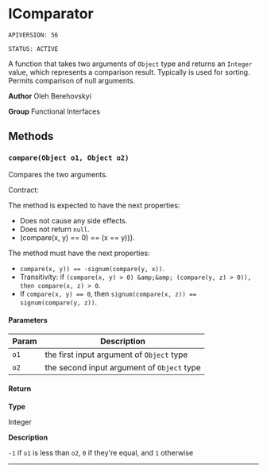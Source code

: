 # IComparator

`APIVERSION: 56`

`STATUS: ACTIVE`

A function that takes two arguments of `Object` type and returns an `Integer` value, which represents a comparison result. Typically is used for sorting. Permits comparison of null arguments.


**Author** Oleh Berehovskyi


**Group** Functional Interfaces

## Methods
### `compare(Object o1, Object o2)`

Compares the two arguments. <p>Contract:</p> The method is expected to have the next properties: <ul>     <li>Does not cause any side effects.</li>     <li>Does not return `null`.</li>     <li>(compare(x, y) == 0) == (x == y))}.</li> </ul> The method must have the next properties: <ul>     <li>`compare(x, y)) == -signum(compare(y, x))`.</li>     <li>Transitivity: if `(compare(x, y) > 0) &amp;&amp; (compare(y, z) > 0)), then compare(x, z) > 0`.</li>     <li>If `compare(x, y) == 0`, then `signum(compare(x, z)) == signum(compare(y, z))`.</li> </ul>

#### Parameters
|Param|Description|
|---|---|
|`o1`|the first input argument of `Object` type|
|`o2`|the second input argument of `Object` type|

#### Return

**Type**

Integer

**Description**

`-1` if `o1` is less than `o2`, `0` if they&apos;re equal, and `1` otherwise

---
